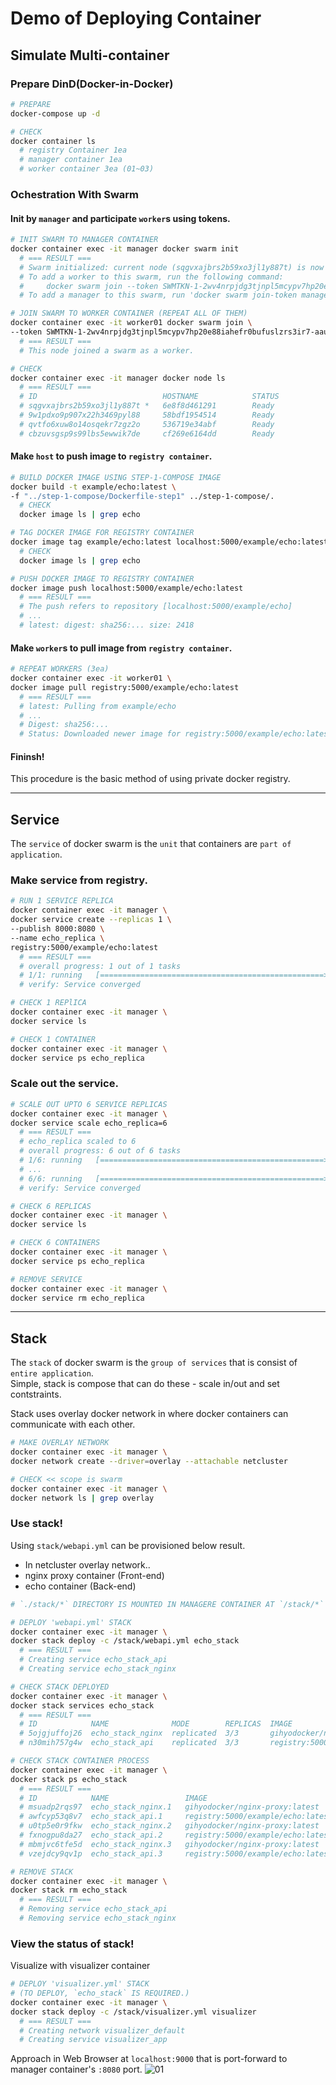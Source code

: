# Demo of Deploying Container

## Simulate Multi-container

### Prepare DinD(Docker-in-Docker)

```bash
# PREPARE
docker-compose up -d

# CHECK
docker container ls
  # registry Container 1ea
  # manager container 1ea
  # worker container 3ea (01~03)
```

### Ochestration With Swarm

#### Init by `manager` and participate `worker`s using tokens.

```bash
# INIT SWARM TO MANAGER CONTAINER
docker container exec -it manager docker swarm init
  # === RESULT ===
  # Swarm initialized: current node (sqgvxajbrs2b59xo3jl1y887t) is now a manager.
  # To add a worker to this swarm, run the following command:
  #     docker swarm join --token SWMTKN-1-2wv4nrpjdg3tjnpl5mcypv7hp20e88iahefr0bufuslzrs3ir7-aaugswy1uz5o5sruc9he8q11y 172.18.0.3:2377
  # To add a manager to this swarm, run 'docker swarm join-token manager' and follow the instructions.

# JOIN SWARM TO WORKER CONTAINER (REPEAT ALL OF THEM)
docker container exec -it worker01 docker swarm join \
--token SWMTKN-1-2wv4nrpjdg3tjnpl5mcypv7hp20e88iahefr0bufuslzrs3ir7-aaugswy1uz5o5sruc9he8q11y manager:2377
  # === RESULT ===
  # This node joined a swarm as a worker.

# CHECK
docker container exec -it manager docker node ls
  # === RESULT ===
  # ID                            HOSTNAME            STATUS              AVAILABILITY        MANAGER STATUS      ENGINE VERSION
  # sqgvxajbrs2b59xo3jl1y887t *   6e8f8d461291        Ready               Active              Leader              18.05.0-ce
  # 9w1pdxo9p907x22h3469pyl88     58bdf1954514        Ready               Active                                  18.05.0-ce
  # qvtfo6xuw8o14osqekr7zgz2o     536719e34abf        Ready               Active                                  18.05.0-ce
  # cbzuvsgsp9s99lbs5ewwik7de     cf269e6164dd        Ready               Active                                  18.05.0-ce
```

#### Make `host` to push image to `registry container`.

```bash
# BUILD DOCKER IMAGE USING STEP-1-COMPOSE IMAGE
docker build -t example/echo:latest \
-f "../step-1-compose/Dockerfile-step1" ../step-1-compose/.
  # CHECK
  docker image ls | grep echo

# TAG DOCKER IMAGE FOR REGISTRY CONTAINER
docker image tag example/echo:latest localhost:5000/example/echo:latest
  # CHECK
  docker image ls | grep echo

# PUSH DOCKER IMAGE TO REGISTRY CONTAINER
docker image push localhost:5000/example/echo:latest
  # === RESULT ===
  # The push refers to repository [localhost:5000/example/echo]
  # ...
  # latest: digest: sha256:... size: 2418
```

#### Make `worker`s to pull image from `registry container`.

```bash
# REPEAT WORKERS (3ea)
docker container exec -it worker01 \
docker image pull registry:5000/example/echo:latest
  # === RESULT ===
  # latest: Pulling from example/echo
  # ...
  # Digest: sha256:...
  # Status: Downloaded newer image for registry:5000/example/echo:latest
```

#### Fininsh!

This procedure is the basic method of using private docker registry.

---

## Service

The `service` of docker swarm is the `unit` that containers are `part of application`.

### Make service from registry.

```bash
# RUN 1 SERVICE REPLICA
docker container exec -it manager \
docker service create --replicas 1 \
--publish 8000:8080 \
--name echo_replica \
registry:5000/example/echo:latest
  # === RESULT ===
  # overall progress: 1 out of 1 tasks
  # 1/1: running   [==================================================>]
  # verify: Service converged

# CHECK 1 REPlICA
docker container exec -it manager \
docker service ls

# CHECK 1 CONTAINER
docker container exec -it manager \
docker service ps echo_replica
```

### Scale out the service.

```bash
# SCALE OUT UPTO 6 SERVICE REPLICAS
docker container exec -it manager \
docker service scale echo_replica=6
  # === RESULT ===
  # echo_replica scaled to 6
  # overall progress: 6 out of 6 tasks
  # 1/6: running   [==================================================>]
  # ...
  # 6/6: running   [==================================================>]
  # verify: Service converged

# CHECK 6 REPLICAS
docker container exec -it manager \
docker service ls

# CHECK 6 CONTAINERS
docker container exec -it manager \
docker service ps echo_replica

# REMOVE SERVICE
docker container exec -it manager \
docker service rm echo_replica
```

---

## Stack

The `stack` of docker swarm is the `group of services` that is consist of `entire application`.  
Simple, stack is compose that can do these - scale in/out and set contstraints.

Stack uses overlay docker network in where docker containers can communicate with each other.

```bash
# MAKE OVERLAY NETWORK
docker container exec -it manager \
docker network create --driver=overlay --attachable netcluster

# CHECK << scope is swarm
docker container exec -it manager \
docker network ls | grep overlay
```

### Use stack!

Using `stack/webapi.yml` can be provisioned below result.

- In netcluster overlay network..
- nginx proxy container (Front-end)
- echo container (Back-end)

```bash
# `./stack/*` DIRECTORY IS MOUNTED IN MANAGERE CONTAINER AT `/stack/*` DIRECTORY

# DEPLOY 'webapi.yml' STACK
docker container exec -it manager \
docker stack deploy -c /stack/webapi.yml echo_stack
  # === RESULT ===
  # Creating service echo_stack_api
  # Creating service echo_stack_nginx

# CHECK STACK DEPLOYED
docker container exec -it manager \
docker stack services echo_stack
  # === RESULT ===
  # ID            NAME              MODE        REPLICAS  IMAGE
  # 5ojgjuffoj26  echo_stack_nginx  replicated  3/3       gihyodocker/nginx-proxy:latest
  # n30mih757g4w  echo_stack_api    replicated  3/3       registry:5000/example/echo:latest

# CHECK STACK CONTAINER PROCESS
docker container exec -it manager \
docker stack ps echo_stack
  # === RESULT ===
  # ID            NAME                 IMAGE                               NODE           DESIRED STATE   CURRENT STATE          ERROR    PORTS
  # msuadp2rqs97  echo_stack_nginx.1   gihyodocker/nginx-proxy:latest      536719e34abf   Running         Running 1 second ago
  # awfcyp53q8v7  echo_stack_api.1     registry:5000/example/echo:latest   58bdf1954514   Running         Running 28 seconds ago
  # u0tp5e0r9fkw  echo_stack_nginx.2   gihyodocker/nginx-proxy:latest      cf269e6164dd   Running         Running 1 second ago
  # fxnogpu8da27  echo_stack_api.2     registry:5000/example/echo:latest   536719e34abf   Running         Running 28 seconds ago
  # mbmjvc6tfe5d  echo_stack_nginx.3   gihyodocker/nginx-proxy:latest      58bdf1954514   Running         Running 1 second ago
  # vzejdcy9qv1p  echo_stack_api.3     registry:5000/example/echo:latest   cf269e6164dd   Running         Running 28 seconds ago

# REMOVE STACK
docker container exec -it manager \
docker stack rm echo_stack
  # === RESULT ===
  # Removing service echo_stack_api
  # Removing service echo_stack_nginx
```

### View the status of stack!

Visualize with visualizer container

```bash
# DEPLOY 'visualizer.yml' STACK
# (TO DEPLOY, `echo_stack` IS REQUIRED.)
docker container exec -it manager \
docker stack deploy -c /stack/visualizer.yml visualizer
  # === RESULT ===
  # Creating network visualizer_default
  # Creating service visualizer_app
```

Approach in Web Browser at `localhost:9000` that is port-forward to manager container's `:8080` port.
![01](./localhost-9000-visualizer.png)
